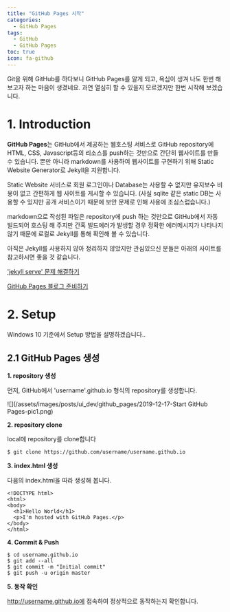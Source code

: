 ```yaml
---
title: "GitHub Pages 시작"
categories: 
  - GitHub Pages
tags: 
  - GitHub
  - GitHub Pages
toc: true
icon: fa-github
---
```


Git을 위해 GitHub를 하다보니 GitHub Pages를 알게 되고, 욕심이 생겨 나도 한번 해 보고자 하는 마음이 생겼네요.
과연 열심히 할 수 있을지 모르겠지만 한번 시작해 보겠습니다.

# 1. Introduction

**GitHub Pages**는 GitHub에서 제공하는 웹호스팅 서비스로 GitHub repository에 HTML, CSS, Javascript등의 리소스를 push하는 것만으로 간단히 웹사이트를 만들 수 있습니다. 뿐만 아니라 markdown를 사용하여 웹사이트를 구현하기 위해 Static Website Generator로 Jekyll을 지원합니다.

Static Website 서비스로 회원 로그인이나 Database는 사용할 수 없지만 유지보수 비용이 없고 간편하게 웹 사이트를 게시할 수 있습니다.
(사실 sqlite 같은 static DB는 사용할 수 있지만 공개 서비스이기 때문에 보안 문제로 인해 사용에 조심스럽습니다.)

markdown으로 작성된 파일은 repository에 push 하는 것만으로 GitHub에서 자동 빌드되어 호스팅 해 주지만 간혹 빌드에러가 발생할 경우 정확한 에러메시지가 나타나지 않기 때문에 로컬로 Jekyll를 통해 확인해 볼 수 있습니다.

아직은 Jekyll를 사용하지 않아 정리하지 않았지만 관심있으신 분들은 아래의 사이트를 참고하시면 좋을 것 같습니다.

['jekyll serve' 문제 해결하기](https://ychae-leah.tistory.com/15)

[GitHub Pages 블로그 준비하기](https://devinlife.com/howto%20github%20pages/github-prepare/)


# 2. Setup
Windows 10 기준에서 Setup 방법을 설명하겠습니다..

## 2.1 GitHub Pages 생성
**1. repository 생성**

먼저, GitHub에서 'username'.github.io 형식의 repository를 생성합니다.

![](/assets/images/posts/ui_dev/github_pages/2019-12-17-Start GitHub Pages-pic1.png)


**2. repository clone**

local에 repository를 clone합니다  
```
$ git clone https://github.com/username/username.github.io
```

**3. index.html 생성**

다음의 index.html을 따라 생성해 봅니다.  
```
<!DOCTYPE html>
<html>
<body>
  <h1>Hello World</h1>
  <p>I'm hosted with GitHub Pages.</p>
</body>
</html>
```

**4. Commit & Push**

```
$ cd username.github.io
$ git add --all
$ git commit -m "Initial commit"
$ git push -u origin master
```

**5. 동작 확인**

http://username.github.io에 접속하여 정상적으로 동작하는지 확인합니다.